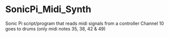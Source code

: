 # SonicPi_Midi_Synth
Sonic Pi script/program that reads midi signals from a controller
Channel 10 goes to drums (only midi notes 35, 38, 42 & 49)